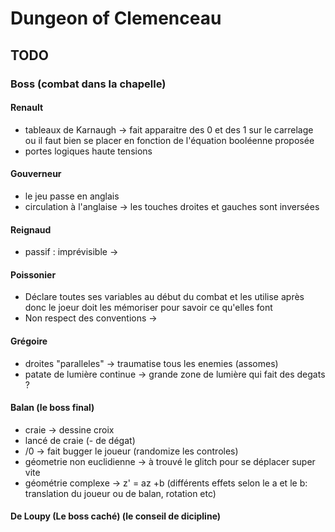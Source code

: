 # Dungeon of Clemenceau

## TODO


### Boss (combat dans la chapelle)

#### Renault
 - tableaux de Karnaugh -> fait apparaitre des 0 et des 1 sur le carrelage ou il faut bien se placer en fonction de l'équation booléenne proposée
 - portes logiques haute tensions


#### Gouverneur
 - le jeu passe en anglais
 - circulation à l'anglaise -> les touches droites et gauches sont inversées

#### Reignaud
 - passif : imprévisible -> 

#### Poissonier
 - Déclare toutes ses variables au début du combat et les utilise après donc le joeur doit les mémoriser pour savoir ce qu'elles font
 - Non respect des conventions -> 

#### Grégoire
 - droites "paralleles" -> traumatise tous les enemies (assomes)
 - patate de lumière continue -> grande zone de lumière qui fait des degats ? 

#### Balan (le boss final)
 - craie -> dessine croix
 - lancé de craie (- de dégat)
 - /0 -> fait bugger le joueur (randomize les controles)
 - géometrie non euclidienne -> à trouvé le glitch pour se déplacer super vite
 - géométrie complexe -> z' = az +b (différents effets selon le a et le b: translation du joueur ou de balan, rotation etc)

#### De Loupy (Le boss caché) (le conseil de dicipline)
